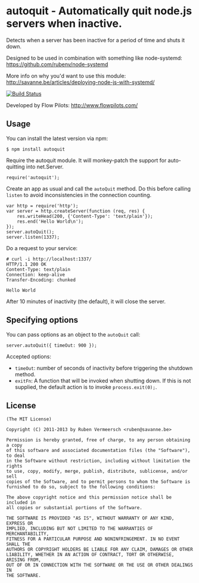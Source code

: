 # autoquit - Automatically quit node.js servers when inactive.

  Detects when a server has been inactive for a period of time and shuts it down.
  
  Designed to be used in combination with something like node-systemd: https://github.com/rubenv/node-systemd

  More info on why you'd want to use this module: http://savanne.be/articles/deploying-node-js-with-systemd/

  [![Build Status](https://travis-ci.org/rubenv/node-autoquit.png?branch=master)](https://travis-ci.org/rubenv/node-autoquit)

  Developed by Flow Pilots: http://www.flowpilots.com/

## Usage
  
  You can install the latest version via npm:
  
    $ npm install autoquit

  Require the autoquit module. It will monkey-patch the support for auto-quitting into net.Server.

    require('autoquit');

  Create an app as usual and call the `autoQuit` method. Do this before calling `listen` to avoid inconsistencies in the connection counting.

    var http = require('http');
    var server = http.createServer(function (req, res) {
        res.writeHead(200, {'Content-Type': 'text/plain'});
        res.end('Hello World\n');
    });
    server.autoQuit();
    server.listen(1337);
  
  Do a request to your service:

    # curl -i http://localhost:1337/
    HTTP/1.1 200 OK
    Content-Type: text/plain
    Connection: keep-alive
    Transfer-Encoding: chunked
    
    Hello World

  After 10 minutes of inactivity (the default), it will close the server.

## Specifying options

  You can pass options as an object to the `autoQuit` call:
  
    server.autoQuit({ timeOut: 900 });
    
  Accepted options:
  
  * `timeOut`: number of seconds of inactivity before triggering the shutdown method.    
  * `exitFn`: A function that will be invoked when shutting down. If this is not supplied, the default action is to invoke `process.exit(0);`.
    
## License 

    (The MIT License)

    Copyright (C) 2011-2013 by Ruben Vermeersch <ruben@savanne.be>

    Permission is hereby granted, free of charge, to any person obtaining a copy
    of this software and associated documentation files (the "Software"), to deal
    in the Software without restriction, including without limitation the rights
    to use, copy, modify, merge, publish, distribute, sublicense, and/or sell
    copies of the Software, and to permit persons to whom the Software is
    furnished to do so, subject to the following conditions:

    The above copyright notice and this permission notice shall be included in
    all copies or substantial portions of the Software.

    THE SOFTWARE IS PROVIDED "AS IS", WITHOUT WARRANTY OF ANY KIND, EXPRESS OR
    IMPLIED, INCLUDING BUT NOT LIMITED TO THE WARRANTIES OF MERCHANTABILITY,
    FITNESS FOR A PARTICULAR PURPOSE AND NONINFRINGEMENT. IN NO EVENT SHALL THE
    AUTHORS OR COPYRIGHT HOLDERS BE LIABLE FOR ANY CLAIM, DAMAGES OR OTHER
    LIABILITY, WHETHER IN AN ACTION OF CONTRACT, TORT OR OTHERWISE, ARISING FROM,
    OUT OF OR IN CONNECTION WITH THE SOFTWARE OR THE USE OR OTHER DEALINGS IN
    THE SOFTWARE.
